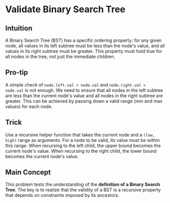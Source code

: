# Validate Binary Search Tree

## Intuition

A Binary Search Tree (BST) has a specific ordering property: for any given node, all values in its left subtree must be less than the node's value, and all values in its right subtree must be greater. This property must hold true for all nodes in the tree, not just the immediate children.

## Pro-tip

A simple check of `node.left.val < node.val` and `node.right.val > node.val` is not enough. We need to ensure that all nodes in the left subtree are less than the current node's value and all nodes in the right subtree are greater. This can be achieved by passing down a valid range (min and max values) for each node.

## Trick

Use a recursive helper function that takes the current node and a `(low, high)` range as arguments. For a node to be valid, its value must be within this range. When recursing to the left child, the upper bound becomes the current node's value. When recursing to the right child, the lower bound becomes the current node's value.

## Main Concept

This problem tests the understanding of the **definition of a Binary Search Tree**. The key is to realize that the validity of a BST is a recursive property that depends on constraints imposed by its ancestors.

